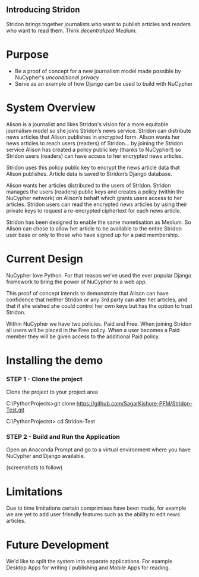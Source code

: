 ## Introducing Stridon
Stridon brings together journalists who want to publish articles and readers who want to read them. Think _decentralized Medium._
# Purpose
- Be a proof of concept for a new journalism model made possible by NuCypher's _unconditional privacy_
- Serve as an example of how Django can be used to build with NuCypher
# System Overview
Alison is a journalist and likes Stridon's vision for a more equitable journalism model so she joins Stridon’s news service. Stridon can distribute news articles that Alison publishes in encrypted form. Alison wants her news articles to reach users (readers) of Stridon… by joining the Stridon service Alison has created a policy public key (thanks to NuCypher!) so Stridon users (readers) can have access to her encrypted news articles.

Stridon uses this policy public key to encrypt the news article data that Alison publishes. Article data is saved to Stridon’s Django database.

Alison wants her articles distributed to the users of Stridon. Stridon manages the users (readers) public keys and creates a policy (within the NuCypher network) on Alison’s behalf which grants users access to her articles. Stridon users can read the encrypted news articles by using their private keys to request a re-encrypted ciphertext for each news article.

Stridon has been designed to enable the same monetisation as Medium. So Alison can chose to allow her article to be available to the entire Stridon user base or only to those who have signed up for a paid membership.
# Current Design
NuCypher love Python. For that reason we've used the ever popular Django framework to bring the power of NuCypher to a web app.

This proof of concept intends to demonstrate that Alison can have confidence that neither Stridon or any 3rd party can alter her articles, and that if she wished she could control her own keys but has the option to trust Stridon.

Within NuCypher we have two policies. Paid and Free. When joining Stridon all users will be placed in the Free policy. When a user becomes a Paid member they will be given access to the additional Paid policy.
# Installing the demo
### STEP 1 - Clone the project
Clone the project to your project area

C:\PythonProjects>git clone https://github.com/SagarKishore-PFM/Stridon-Test.git

C:\PythonProjectst> cd Stridon-Test

### STEP 2 - Build and Run the Application
Open an Anaconda Prompt and go to a virtual environment where you have NuCypher and Django available.

(screenshots to follow)

# Limitations
Due to time limitations certain comprimises have been made, for example we are yet to add user friendly features such as the ability to edit news articles.
# Future Development
We'd like to split the system into separate applications. For example Desktop Apps for writing / publishing and Mobile Apps for reading.
